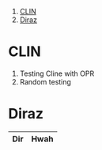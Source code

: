 1. [CLIN](#clin)
2. [Diraz](#diraz)

# CLIN

1. Testing Cline with OPR
2. Random testing

# Diraz

| Dir | Hwah |
| :-: | :--: |
